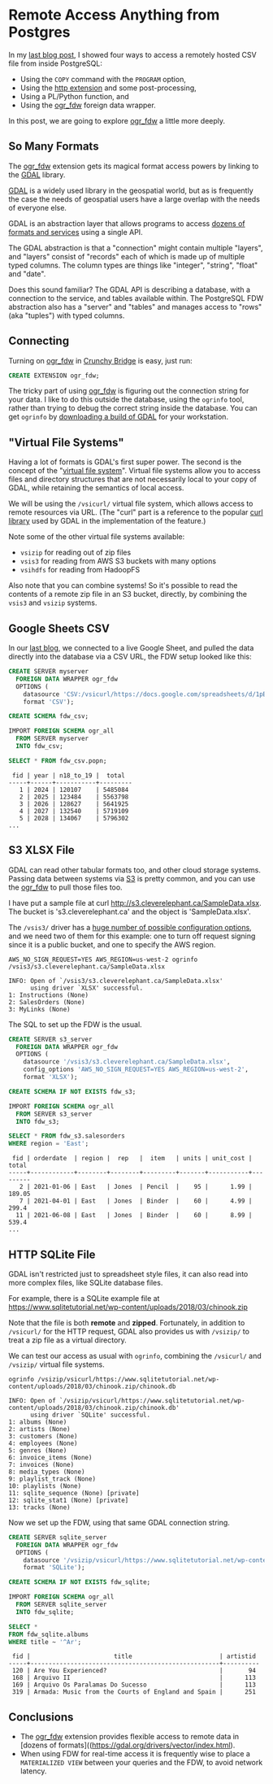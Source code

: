 

# Remote Access Anything from Postgres

In my [last blog post](), I showed four ways to access a remotely hosted CSV file from inside PostgreSQL:

* Using the `COPY` command with the `PROGRAM` option,
* Using the [http extension](https://github.com/pramsey/pgsql-http/) and some post-processing, 
* Using a PL/Python function, and
* Using the [ogr_fdw](https://github.com/pramsey/pgsql-ogr-fdw/) foreign data wrapper.

In this post, we are going to explore [ogr_fdw](https://github.com/pramsey/pgsql-ogr-fdw/) a little more deeply.


## So Many Formats

The [ogr_fdw](https://github.com/pramsey/pgsql-ogr-fdw/) extension gets its magical format access powers by linking to the [GDAL](htts://gdal.org) library. 

[GDAL](htts://gdal.org) is a widely used library in the geospatial world, but as is frequently the case the needs of geospatial users have a large overlap with the needs of everyone else. 

GDAL is an abstraction layer that allows programs to access [dozens of formats and services](https://gdal.org/drivers/vector/index.html) using a single API. 

The GDAL abstraction is that a "connection" might contain multiple "layers", and "layers" consist of "records" each of which is made up of multiple typed columns. The column types are things like "integer", "string", "float" and "date". 

Does this sound familiar? The GDAL API is describing a database, with a connection to the service, and tables available within. The PostgreSQL FDW abstraction also has a "server" and "tables" and manages access to "rows" (aka "tuples") with typed columns.



## Connecting

Turning on [ogr_fdw](https://github.com/pramsey/pgsql-ogr-fdw/) in [Crunchy Bridge](https://crunchybridge.com) is easy, just run:

```sql
CREATE EXTENSION ogr_fdw;
```

The tricky part of using [ogr_fdw](https://github.com/pramsey/pgsql-ogr-fdw/) is figuring out the connection string for your data. I like to do this outside the database, using the `ogrinfo` tool, rather than trying to debug the correct string inside the database. You can get `ogrinfo` by [downloading a build of GDAL](https://gdal.org/download.html) for your workstation.


## "Virtual File Systems"

Having a lot of formats is GDAL's first super power. The second is the concept of the "[virtual file system](https://gdal.org/user/virtual_file_systems.html)". Virtual file systems allow you to access files and directory structures that are not necessarily local to your copy of GDAL, while retaining the semantics of local access.

We will be using the `/vsicurl/` virtual file system, which allows access to remote resources via URL. (The "curl" part is a reference to the popular [curl library](https://curl.se/libcurl/) used by GDAL in the implementation of the feature.)

Note some of the other virtual file systems available:

* `vsizip` for reading out of zip files
* `vsis3` for reading from AWS S3 buckets with many options
* `vsihdfs` for reading from HadoopFS

Also note that you can combine systems! So it's possible to read the contents of a remote zip file in an S3 bucket, directly, by combining the `vsis3` and `vsizip` systems.


## Google Sheets CSV

In our [last blog](https://gdal.org/download.html), we connected to a live Google Sheet, and pulled the data directly into the database via a CSV URL, the FDW setup looked like this:

```sql
CREATE SERVER myserver
  FOREIGN DATA WRAPPER ogr_fdw
  OPTIONS (
    datasource 'CSV:/vsicurl/https://docs.google.com/spreadsheets/d/1pBbCabAK6u6EIuyu_2XUul4Yxvf2w_Od6QYC_yEc4q4/gviz/tq?tqx=out:csv&sheet=Population_projections&/popn',
    format 'CSV');

CREATE SCHEMA fdw_csv;

IMPORT FOREIGN SCHEMA ogr_all
  FROM SERVER myserver
  INTO fdw_csv;

SELECT * FROM fdw_csv.popn;
```
```
 fid | year | n18_to_19 |  total  
-----+------+-----------+---------
   1 | 2024 | 120107    | 5485084
   2 | 2025 | 123484    | 5563798
   3 | 2026 | 128627    | 5641925
   4 | 2027 | 132540    | 5719109
   5 | 2028 | 134067    | 5796302
...
```


## S3 XLSX File

GDAL can read other tabular formats too, and other cloud storage systems. Passing data between systems via [S3](https://aws.amazon.com/s3/) is pretty common, and you can use the [ogr_fdw](https://github.com/pramsey/pgsql-ogr-fdw/) to pull those files too.

I have put a sample file at curl http://s3.cleverelephant.ca/SampleData.xlsx. The bucket is 's3.cleverelephant.ca' and the object is 'SampleData.xlsx'.

The `/vsis3/` driver has a [huge number of possible configuration options](https://gdal.org/user/virtual_file_systems.html#vsis3-aws-s3-files), and we need two of them for this example: one to turn off request signing since it is a public bucket, and one to specify the AWS region.

```
AWS_NO_SIGN_REQUEST=YES AWS_REGION=us-west-2 ogrinfo /vsis3/s3.cleverelephant.ca/SampleData.xlsx

INFO: Open of `/vsis3/s3.cleverelephant.ca/SampleData.xlsx'
      using driver `XLSX' successful.
1: Instructions (None)
2: SalesOrders (None)
3: MyLinks (None)
```

The SQL to set up the FDW is the usual.

```sql
CREATE SERVER s3_server
  FOREIGN DATA WRAPPER ogr_fdw
  OPTIONS (
    datasource '/vsis3/s3.cleverelephant.ca/SampleData.xlsx',
    config_options 'AWS_NO_SIGN_REQUEST=YES AWS_REGION=us-west-2',
    format 'XLSX');

CREATE SCHEMA IF NOT EXISTS fdw_s3;

IMPORT FOREIGN SCHEMA ogr_all
  FROM SERVER s3_server
  INTO fdw_s3;

SELECT * FROM fdw_s3.salesorders
WHERE region = 'East';
```
```
 fid | orderdate  | region |  rep   |  item   | units | unit_cost |  total  
-----+------------+--------+--------+---------+-------+-----------+---------
   2 | 2021-01-06 | East   | Jones  | Pencil  |    95 |      1.99 |  189.05
   7 | 2021-04-01 | East   | Jones  | Binder  |    60 |      4.99 |   299.4
  11 | 2021-06-08 | East   | Jones  | Binder  |    60 |      8.99 |   539.4
...
```


## HTTP SQLite File

GDAL isn't restricted just to spreadsheet style files, it can also read into more complex files, like SQLite database files.

For example, there is a SQLite example file at https://www.sqlitetutorial.net/wp-content/uploads/2018/03/chinook.zip 

Note that the file is both **remote** and **zipped**. Fortunately, in addition to `/vsicurl/` for the HTTP request, GDAL also provides us with `/vsizip/` to treat a zip file as a virtual directory. 

We can test our access as usual with `ogrinfo`, combining the `/vsicurl/` and `/vsizip/` virtual file systems. 

```
ogrinfo /vsizip/vsicurl/https://www.sqlitetutorial.net/wp-content/uploads/2018/03/chinook.zip/chinook.db

INFO: Open of `/vsizip/vsicurl/https://www.sqlitetutorial.net/wp-content/uploads/2018/03/chinook.zip/chinook.db'
      using driver `SQLite' successful.
1: albums (None)
2: artists (None)
3: customers (None)
4: employees (None)
5: genres (None)
6: invoice_items (None)
7: invoices (None)
8: media_types (None)
9: playlist_track (None)
10: playlists (None)
11: sqlite_sequence (None) [private]
12: sqlite_stat1 (None) [private]
13: tracks (None)
```

Now we set up the FDW, using that same GDAL connection string.

```sql
CREATE SERVER sqlite_server
  FOREIGN DATA WRAPPER ogr_fdw
  OPTIONS (
    datasource '/vsizip/vsicurl/https://www.sqlitetutorial.net/wp-content/uploads/2018/03/chinook.zip/chinook.db',
    format 'SQLite');

CREATE SCHEMA IF NOT EXISTS fdw_sqlite;

IMPORT FOREIGN SCHEMA ogr_all
  FROM SERVER sqlite_server
  INTO fdw_sqlite;

SELECT * 
FROM fdw_sqlite.albums 
WHERE title ~ '^Ar';
```
```
 fid |                       title                        | artistid 
-----+----------------------------------------------------+----------
 120 | Are You Experienced?                               |       94
 168 | Arquivo II                                         |      113
 169 | Arquivo Os Paralamas Do Sucesso                    |      113
 319 | Armada: Music from the Courts of England and Spain |      251
```

## Conclusions

* The [ogr_fdw](https://github.com/pramsey/pgsql-ogr-fdw/) extension provides flexible access to remote data in [dozens of formats]((https://gdal.org/drivers/vector/index.html).
* When using FDW for real-time access it is frequently wise to place a `MATERIALIZED VIEW` between your queries and the FDW, to avoid network latency.
